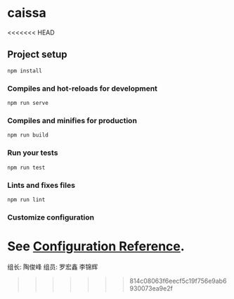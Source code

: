 # caissa
<<<<<<< HEAD

## Project setup
```
npm install
```

### Compiles and hot-reloads for development
```
npm run serve
```

### Compiles and minifies for production
```
npm run build
```

### Run your tests
```
npm run test
```

### Lints and fixes files
```
npm run lint
```

### Customize configuration
See [Configuration Reference](https://cli.vuejs.org/config/).
=======
组长: 陶俊峰  组员: 罗宏鑫  李锦辉
>>>>>>> 814c08063f6eecf5c19f756e9ab6930073ea9e2f
